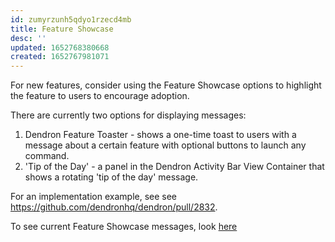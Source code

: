 ```yaml
---
id: zumyrzunh5qdyo1rzecd4mb
title: Feature Showcase
desc: ''
updated: 1652768380668
created: 1652767981071
---
```


For new features, consider using the Feature Showcase options to highlight the feature to users to encourage adoption.

There are currently two options for displaying messages:
1. Dendron Feature Toaster - shows a one-time toast to users with a message about a certain feature with optional buttons to launch any command.
1. 'Tip of the Day' - a panel in the Dendron Activity Bar View Container that shows a rotating 'tip of the day' message.


For an implementation example, see see https://github.com/dendronhq/dendron/pull/2832.

To see current Feature Showcase messages, look [here](https://github.com/dendronhq/dendron/blob/master/packages/plugin-core/src/showcase/AllFeatureShowcases.ts)